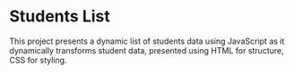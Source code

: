 <h1> Students List</h1>
This project presents a dynamic list of students data using JavaScript as it dynamically transforms student data, presented using HTML for structure, CSS for styling.
